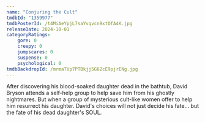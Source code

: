 ```yaml
---
name: "Conjuring the Cult"
tmdbId: "1359977"
tmdbPosterId: /t4MiAeYpjL7saYvqvcn9xtOfA4K.jpg
releaseDate: 2024-10-01
categoryRatings:
    gore: 0
    creepy: 0
    jumpscares: 0
    suspense: 0
    psychological: 0
tmdbBackdropId: /mrmaTVp7PTBkjj5G62cE9pjrENg.jpg
---
```

After discovering his blood-soaked daughter dead in the bathtub, David Bryson attends a self-help group to help save him from his ghostly nightmares. But when a group of mysterious cult-like women offer to help him resurrect his daughter. David's choices will not just decide his fate... but the fate of his dead daughter's SOUL.

